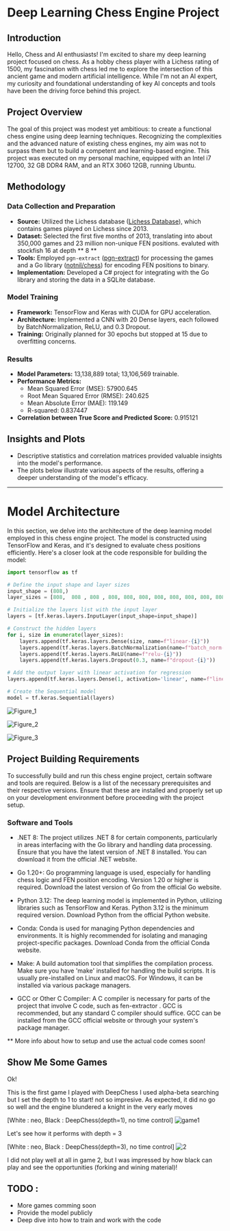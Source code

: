 # Deep Learning Chess Engine Project

## Introduction
Hello, Chess and AI enthusiasts! I'm excited to share my deep learning project focused on chess. As a hobby chess player with a Lichess rating of 1500, my fascination with chess led me to explore the intersection of this ancient game and modern artificial intelligence. While I'm not an AI expert, my curiosity and foundational understanding of key AI concepts and tools have been the driving force behind this project.

## Project Overview
The goal of this project was modest yet ambitious: to create a functional chess engine using deep learning techniques. Recognizing the complexities and the advanced nature of existing chess engines, my aim was not to surpass them but to build a competent and learning-based engine. This project was executed on my personal machine, equipped with an Intel i7 12700, 32 GB DDR4 RAM, and an RTX 3060 12GB, running Ubuntu.

## Methodology
### Data Collection and Preparation
- **Source:** Utilized the Lichess database ([Lichess Database](https://database.lichess.org/)), which contains games played on Lichess since 2013.
- **Dataset:** Selected the first five months of 2013, translating into about 350,000 games and 23 million non-unique FEN positions. evaluted with stockfish 16 at depth ** 8 **
- **Tools:** Employed `pgn-extract` ([pgn-extract](https://github.com/MichaelB7/pgn-extract)) for processing the games and a Go library ([notnil/chess](https://github.com/notnil/chess)) for encoding FEN positions to binary.
- **Implementation:** Developed a C# project for integrating with the Go library and storing the data in a SQLite database.

### Model Training
- **Framework:** TensorFlow and Keras with CUDA for GPU acceleration.
- **Architecture:** Implemented a CNN with 20 Dense layers, each followed by BatchNormalization, ReLU, and 0.3 Dropout.
- **Training:** Originally planned for 30 epochs but stopped at 15 due to overfitting concerns.

### Results
- **Model Parameters:** 13,138,889 total; 13,106,569 trainable.
- **Performance Metrics:**
  - Mean Squared Error (MSE): 57900.645
  - Root Mean Squared Error (RMSE): 240.625
  - Mean Absolute Error (MAE): 119.149
  - R-squared: 0.837447
- **Correlation between True Score and Predicted Score:** 0.915121

## Insights and Plots
- Descriptive statistics and correlation matrices provided valuable insights into the model's performance.
- The plots below illustrate various aspects of the results, offering a deeper understanding of the model's efficacy.


---

# Model Architecture

In this section, we delve into the architecture of the deep learning model employed in this chess engine project. The model is constructed using TensorFlow and Keras, and it's designed to evaluate chess positions efficiently. Here's a closer look at the code responsible for building the model:

```python
import tensorflow as tf

# Define the input shape and layer sizes
input_shape = (808,)
layer_sizes = [808,  808 , 808 , 808, 808, 808, 808, 808, 808, 808, 808, 808, 808, 808, 808, 808, 808, 808, 808, 808]  # Adjust the layer sizes as needed

# Initialize the layers list with the input layer
layers = [tf.keras.layers.InputLayer(input_shape=input_shape)]

# Construct the hidden layers
for i, size in enumerate(layer_sizes):
    layers.append(tf.keras.layers.Dense(size, name=f"linear-{i}"))
    layers.append(tf.keras.layers.BatchNormalization(name=f"batch_norm-{i}"))
    layers.append(tf.keras.layers.ReLU(name=f"relu-{i}"))
    layers.append(tf.keras.layers.Dropout(0.3, name=f"dropout-{i}"))

# Add the output layer with linear activation for regression
layers.append(tf.keras.layers.Dense(1, activation='linear', name=f"linear-{len(layer_sizes)}"))

# Create the Sequential model
model = tf.keras.Sequential(layers)
```
![Figure_1](https://github.com/Neo-vortex/DeepChess/assets/40230471/f1eb8d86-c68d-4d20-924e-ad15d4a8628a)

![Figure_2](https://github.com/Neo-vortex/DeepChess/assets/40230471/2027bf94-b090-4079-b04d-41c20a859622)

![Figure_3](https://github.com/Neo-vortex/DeepChess/assets/40230471/9f98515f-296b-4e80-b1f4-6e598853aad9)

## Project Building Requirements
To successfully build and run this chess engine project, certain software and tools are required. Below is a list of the necessary prerequisites and their respective versions. Ensure that these are installed and properly set up on your development environment before proceeding with the project setup.

### Software and Tools
* .NET 8: The project utilizes .NET 8 for certain components, particularly in areas interfacing with the Go library and handling data processing. Ensure that you have the latest version of .NET 8 installed. You can download it from the official .NET website.

* Go 1.20+: Go programming language is used, especially for handling chess logic and FEN position encoding. Version 1.20 or higher is required. Download the latest version of Go from the official Go website.

* Python 3.12: The deep learning model is implemented in Python, utilizing libraries such as TensorFlow and Keras. Python 3.12 is the minimum required version. Download Python from the official Python website.

* Conda: Conda is used for managing Python dependencies and environments. It is highly recommended for isolating and managing project-specific packages. Download Conda from the official Conda website.

* Make: A build automation tool that simplifies the compilation process. Make sure you have 'make' installed for handling the build scripts. It is usually pre-installed on Linux and macOS. For Windows, it can be installed via various package managers.

* GCC or Other C Compiler: A C compiler is necessary for parts of the project that involve C code, such as fen-extractor . GCC is recommended, but any standard C compiler should suffice. GCC can be installed from the GCC official website or through your system's package manager.

** More info about how to setup and use the actual code comes soon!

## Show Me Some Games
Ok!

This is the first game I played with DeepChess I used alpha-beta searching but I set the depth to 1 to start! not so impresive.
As expected, it did no go so well and the engine blundered a knight in the very early moves 

[White : neo, Black : DeepChess(depth=1), no time control]
![game1](https://github.com/Neo-vortex/DeepChess/assets/40230471/446e1303-6c06-48c9-aedc-233e48dfe6b4)


Let's see how it performs with depth = 3

[White : neo, Black : DeepChess(depth=3), no time control]
![2](https://github.com/Neo-vortex/DeepChess/assets/40230471/ef29819c-4cbd-45d9-a8ce-4f2dbf806cb2)

I did not play well at all in game 2, but I was impressed by how black can play and see the opportunities (forking and wining material)!

## TODO :
* More games comming soon
* Provide the model publicly
* Deep dive into how to train and work with the code


